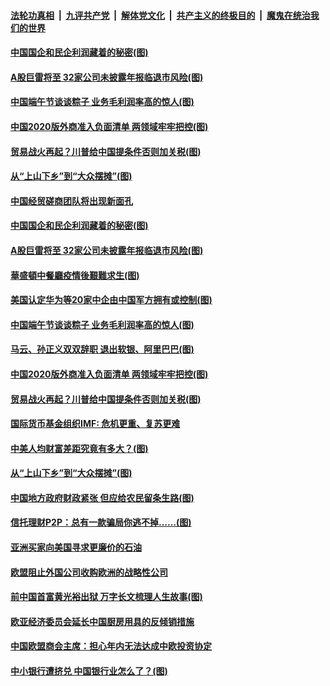 ####  [法轮功真相](../../../../basic/blob/master/README.md?t=06261331) &nbsp;|&nbsp; [九评共产党](../../../../9ping.md/blob/master/README.md?t=06261331) &nbsp;|&nbsp; [解体党文化](../../../../jtdwh.md/blob/master/README.md?t=06261331)  &nbsp;|&nbsp; [共产主义的终极目的](../../../../gczydzjmd.md/blob/master/README.md?t=06261331) &nbsp;|&nbsp; [魔鬼在统治我们的世界](../../../../mgztzwmdsj.md/blob/master/README.md?t=06261331) 

#### [中国国企和民企利润藏着的秘密(图)](../pages/p5/937711.md?t=06261331) 

#### [A股巨雷将至 32家公司未披露年报临退市风险(图)](../pages/p5/937727.md?t=06261331) 

#### [中国端午节谈谈粽子 业务毛利润率高的惊人(图)](../pages/p5/937695.md?t=06261331) 

#### [中国2020版外商准入负面清单 两领域牢牢把控(图)](../pages/p5/937687.md?t=06261331) 

#### [贸易战火再起？川普给中国提条件否则加关税(图)](../pages/p5/937682.md?t=06261331) 

#### [从“上山下乡”到“大众摆摊”(图)](../pages/p5/937620.md?t=06261331) 

#### [中国经贸磋商团队将出现新面孔](../pages/p5/937736.md?t=06261331) 

#### [中国国企和民企利润藏着的秘密(图)](../pages/p5/937711.md?t=06261331) 

#### [A股巨雷将至 32家公司未披露年报临退市风险(图)](../pages/p5/937727.md?t=06261331) 

#### [華盛頓中餐廳疫情後艱難求生(图)](../pages/p5/937726.md?t=06261331) 

#### [美国认定华为等20家中企由中国军方拥有或控制(图)](../pages/p5/937724.md?t=06261331) 

#### [中国端午节谈谈粽子 业务毛利润率高的惊人(图)](../pages/p5/937695.md?t=06261331) 

#### [马云、孙正义双双辞职 退出软银、阿里巴巴(图)](../pages/p5/937690.md?t=06261331) 

#### [中国2020版外商准入负面清单 两领域牢牢把控(图)](../pages/p5/937687.md?t=06261331) 

#### [贸易战火再起？川普给中国提条件否则加关税(图)](../pages/p5/937682.md?t=06261331) 

#### [国际货币基金组织IMF: 危机更重、复苏更难](../pages/p5/937676.md?t=06261331) 

#### [中美人均财富差距究竟有多大？(图)](../pages/p5/937633.md?t=06261331) 

#### [从“上山下乡”到“大众摆摊”(图)](../pages/p5/937620.md?t=06261331) 

#### [中国地方政府财政紧张 但应给农民留条生路(图)](../pages/p5/937593.md?t=06261331) 

#### [信托理财P2P：总有一款骗局你逃不掉……(图)](../pages/p5/937618.md?t=06261331) 

#### [亚洲买家向美国寻求更廉价的石油](../pages/p5/937608.md?t=06261331) 

#### [欧盟阻止外国公司收购欧洲的战略性公司](../pages/p5/937606.md?t=06261331) 

#### [前中国首富黄光裕出狱 万字长文梳理人生故事(图)](../pages/p5/937586.md?t=06261331) 

#### [欧亚经济委员会延长中国厨房用具的反倾销措施](../pages/p5/937582.md?t=06261331) 

#### [中国欧盟商会主席：担心年内无法达成中欧投资协定](../pages/p5/937575.md?t=06261331) 

#### [中小银行遭挤兑 中国银行业怎么了？(图)](../pages/p5/937574.md?t=06261331) 

